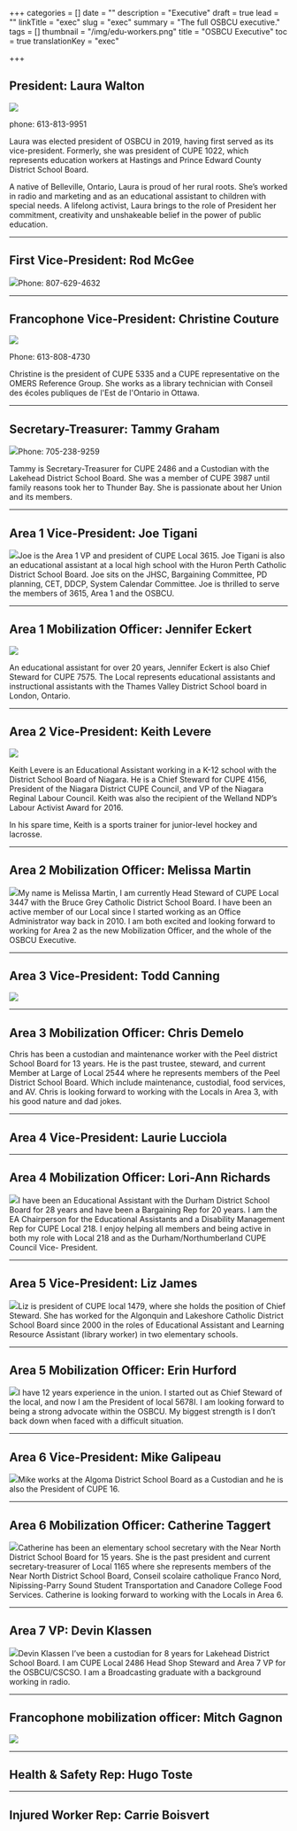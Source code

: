 +++
categories = []
date = ""
description = "Executive"
draft = true
lead = ""
linkTitle = "exec"
slug = "exec"
summary = "The full OSBCU executive."
tags = []
thumbnail = "/img/edu-workers.png"
title = "OSBCU Executive"
toc = true
translationKey = "exec"

+++
## President: Laura Walton

![](/img/5c4d4ac6-3933-414d-a68e-95c0d4fc8198.jpeg)

phone: 613-813-9951

Laura was elected president of OSBCU in 2019, having first served as its vice-president. Formerly, she was president of CUPE 1022, which represents education workers at Hastings and Prince Edward County District School Board.

A native of Belleville, Ontario, Laura is proud of her rural roots. She’s worked in radio and marketing and as an educational assistant to children with special needs. A lifelong activist, Laura brings to the role of President her commitment, creativity and unshakeable belief in the power of public education.

***

## First Vice-President: Rod McGee

![](/img/fda2c62b-4be0-4830-a68e-ba8768749946.jpeg)Phone: 807-629-4632

***

## Francophone Vice-President: Christine Couture

![](/img/Couture.jpg)

Phone: 613-808-4730

Christine is the president of CUPE 5335 and a CUPE representative on the OMERS Reference Group. She works as a library technician with Conseil des écoles publiques de l'Est de l'Ontario in Ottawa.

***

## Secretary-Treasurer: Tammy Graham

![](/img/96140b67-a329-48b4-82c1-0ad7a6a990f8.jpeg)Phone: 705-238-9259

Tammy is Secretary-Treasurer for CUPE 2486 and a Custodian with the Lakehead District School Board. She was a member of CUPE 3987 until family reasons took her to Thunder Bay. She is passionate about her Union and its members.

***

## Area 1 Vice-President: Joe Tigani

![](/img/f7469c87-eb6a-4084-b480-46cc490bc019.jpeg)Joe is the Area 1 VP and president of CUPE Local 3615. Joe Tigani is also an educational assistant at a local high school with the Huron Perth Catholic District School Board. Joe sits on the JHSC, Bargaining Committee, PD planning, CET, DDCP, System Calendar Committee. Joe is thrilled to serve the members of 3615, Area 1 and the OSBCU.

***

## Area 1 Mobilization Officer: Jennifer Eckert

![](/img/Eckert.jpg)

An educational assistant for over 20 years, Jennifer Eckert is also Chief Steward for CUPE 7575. The Local represents educational assistants and instructional assistants with the Thames Valley District School board in London, Ontario.

***

## Area 2 Vice-President: Keith Levere

![](/img/Levere.jpg)

Keith Levere is an Educational Assistant working in a K-12 school with the District School Board of Niagara. He is a Chief Steward for CUPE 4156, President of the Niagara District CUPE Council, and VP of the Niagara Reginal Labour Council. Keith was also the recipient of the Welland NDP’s Labour Activist Award for 2016.

In his spare time, Keith is a sports trainer for junior-level hockey and lacrosse.

***

## Area 2 Mobilization Officer: Melissa Martin

![](/img/2070f5f3-1fe9-4f24-bb3c-fcdc5247c7e2.jpeg)My name is Melissa Martin, I am currently Head Steward of CUPE Local 3447 with the Bruce Grey Catholic District School Board. I have been an active member of our Local since I started working as an Office Administrator way back in 2010. I am both excited and looking forward to working for Area 2 as the new Mobilization Officer, and the whole of the OSBCU Executive.

***

## Area 3 Vice-President: Todd Canning

![](/img/image002.jpg)

***

## Area 3 Mobilization Officer: Chris Demelo

Chris has been a custodian and maintenance worker with the Peel district School Board for 13 years. He is the past trustee, steward, and current Member at Large of Local 2544 where he represents members of the Peel District School Board. Which include maintenance, custodial, food services, and AV. Chris is looking forward to working with the Locals in Area 3, with his good nature and dad jokes.

***

## Area 4 Vice-President: Laurie Lucciola

***

## Area 4 Mobilization Officer: Lori-Ann Richards

![](/img/8a45f083-7d03-4aae-b32b-2fdc9ef37fb5.jpeg)I have been an Educational Assistant with the Durham District School Board for 28 years and have been a Bargaining Rep for 20 years.
I am the EA Chairperson for the Educational Assistants and a Disability Management Rep for CUPE Local 218.
I enjoy helping all members and being active in both my role with Local 218 and as the Durham/Northumberland CUPE Council Vice- President.

***

## Area 5 Vice-President: Liz James

![](/img/4cd78a10-b302-4afc-ba9b-6d08b571b498.jpeg)Liz is president of CUPE local 1479, where she holds the position of Chief Steward. She has worked for the Algonquin and Lakeshore Catholic District School Board since 2000 in the roles of Educational Assistant and Learning Resource Assistant (library worker) in two elementary schools.

***

## Area 5 Mobilization Officer: Erin Hurford

![](/img/9847d3a8-d734-453f-a826-7568cd67e7a7.jpeg)I have 12 years experience in the union. I started out as Chief Steward of the local, and now I am the President of local 5678I. I am looking forward to being a strong advocate within the OSBCU. My biggest strength is I don’t back down when faced with a difficult situation.

***

## Area 6 Vice-President: Mike Galipeau

![](/img/36f6fcb2-8b6c-4a92-be98-94de1a7ba205.jpeg)Mike works at the Algoma District School Board as a Custodian and he is also the President of CUPE 16.

***

## Area 6 Mobilization Officer: Catherine Taggert

![](/img/4b3d5d57-6b83-444e-86d9-876c934173a4.jpeg)Catherine has been an elementary school secretary with the Near North District School Board for 15 years. She is the past president and current secretary-treasurer of Local 1165 where she represents members of the Near North District School Board, Conseil scolaire catholique Franco Nord, Nipissing-Parry Sound Student Transportation and Canadore College Food Services.
Catherine is looking forward to working with the Locals in Area 6.

***

## Area 7 VP: Devin Klassen

![](/img/fa34300d-8bd5-49c8-a696-3f062bd74476.jpeg)Devin Klassen I’ve been a custodian for 8 years for Lakehead District School Board. I am CUPE Local 2486 Head Shop Steward and Area 7 VP for the OSBCU/CSCSO. I am a Broadcasting graduate with a background working in radio.

***

## Francophone mobilization officer: Mitch Gagnon

![](/img/6555ec44-13cc-4c44-813e-42c87eaa1ec6.jpeg)

***

## Health & Safety Rep: Hugo Toste

***

## Injured Worker Rep: Carrie Boisvert